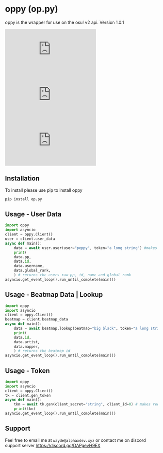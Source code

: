 # oppy (op.py)

oppy is the wrapper for use on the osu! v2 api. 
Version 1.0.1

![version](https://img.shields.io/pypi/v/op.py?style=for-the-badge)
![downloads](https://img.shields.io/pypi/dm/op.py?style=for-the-badge)
![status](https://img.shields.io/pypi/status/op.py?style=for-the-badge)

## Installation

To install please use pip to install oppy

```bash
pip install op.py
```

## Usage - User Data

```python
import oppy
import asyncio
client = oppy.Client()
user = client.user_data
async def main():
    data = await user.user(user="peppy", token="a long string") #makes the api request using oppy.Client.user_data.user()
    print(
    data.pp,
    data.id,
    data.username,
    data.global_rank,
    ) # returns the users raw pp, id, name and global rank
asyncio.get_event_loop().run_until_complete(main())
```

## Usage - Beatmap Data | Lookup

```python
import oppy
import asyncio
client = oppy.Client()
beatmap = client.beatmap_data
async def main():
    data = await beatmap.lookup(beatmap="big black", token="a long string") #makes the api request using oppy.Client.beatmap_data.lookup()
    print(
    data.id,
    data.artist,
    data.mapper,
    ) # returns the beatmap id
asyncio.get_event_loop().run_until_complete(main())
```

## Usage - Token

```python
import oppy
import asyncio
client = oppy.Client()
tk = client.gen_token
async def main():
    tkn = await tk.gen(client_secret="string", client_id=0) # makes request using oppy.Client.gen_token.gen()
    print(tkn)
asyncio.get_event_loop().run_until_complete(main())
```

## Support
Feel free to email me at `wayde@alphaxdev.xyz` or contact me on discord support server https://discord.gg/DAPgevH9EX


